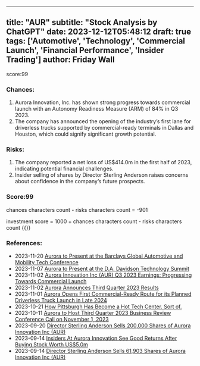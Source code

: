 
---
title: "AUR"
subtitle: "Stock Analysis by ChatGPT"
date: 2023-12-12T05:48:12
draft: true
tags: ['Automotive', 'Technology', 'Commercial Launch', 'Financial Performance', 'Insider Trading']
author: Friday Wall
---

score:99
### Chances:
1. Aurora Innovation, Inc. has shown strong progress towards commercial launch with an Autonomy Readiness Measure (ARM) of 84% in Q3 2023.
2. The company has announced the opening of the industry’s first lane for driverless trucks supported by commercial-ready terminals in Dallas and Houston, which could signify significant growth potential.
### Risks:
1. The company reported a net loss of US$414.0m in the first half of 2023, indicating potential financial challenges.
2. Insider selling of shares by Director Sterling Anderson raises concerns about confidence in the company’s future prospects.
### Score:99
chances characters count - risks characters count = -901

investment score = 1000 + chances characters count - risks characters count
{{<tradingview symbol="Nasdaq:AUR">}}
### References:
- 2023-11-20 [Aurora to Present at the Barclays Global Automotive and Mobility Tech Conference](https://finance.yahoo.com/news/aurora-present-barclays-global-automotive-140000032.html)
- 2023-11-07 [Aurora to Present at the D.A. Davidson Technology Summit](https://finance.yahoo.com/news/aurora-present-d-davidson-technology-140000832.html)
- 2023-11-02 [Aurora Innovation Inc (AUR) Q3 2023 Earnings: Progressing Towards Commercial Launch](https://finance.yahoo.com/news/aurora-innovation-inc-aur-q3-222409345.html)
- 2023-11-02 [Aurora Announces Third Quarter 2023 Results](https://finance.yahoo.com/news/aurora-announces-third-quarter-2023-201500487.html)
- 2023-11-01 [Aurora Opens First Commercial-Ready Route for its Planned Driverless Truck Launch in Late 2024](https://finance.yahoo.com/news/aurora-opens-first-commercial-ready-130000113.html)
- 2023-10-21 [How Pittsburgh Has Become a Hot Tech Center. Sort of.](https://finance.yahoo.com/m/6e058d96-f8e9-3c4c-84c9-1a7a45cf29ec/how-pittsburgh-has-become-a.html)
- 2023-10-11 [Aurora to Host Third Quarter 2023 Business Review Conference Call on November 1, 2023](https://finance.yahoo.com/news/aurora-host-third-quarter-2023-130000380.html)
- 2023-09-20 [Director Sterling Anderson Sells 200,000 Shares of Aurora Innovation Inc (AUR)](https://finance.yahoo.com/news/director-sterling-anderson-sells-200-090119365.html)
- 2023-09-14 [Insiders At Aurora Innovation See Good Returns After Buying Stock Worth US$5.0m](https://finance.yahoo.com/news/insiders-aurora-innovation-see-good-105421812.html)
- 2023-09-14 [Director Sterling Anderson Sells 61,903 Shares of Aurora Innovation Inc (AUR)](https://finance.yahoo.com/news/director-sterling-anderson-sells-61-050926312.html)


                